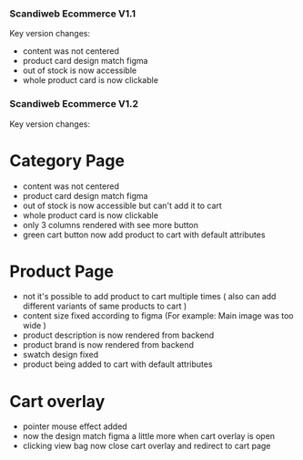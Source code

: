 ### Scandiweb Ecommerce V1.1
Key version changes:
-	content was not centered
-	product card design match figma 
-	out of stock is now accessible
-	whole product card is now clickable

### Scandiweb Ecommerce V1.2
Key version changes:

# Category Page
-	content was not centered
-	product card design match figma 
-   out of stock is now accessible but can't add it to cart
-	whole product card is now clickable
-   only 3 columns rendered with see more button
-   green cart button now add product to cart with default attributes

# Product Page
- not it's possible to add product to cart multiple times ( also can add different variants of same products to cart )
- content size fixed according to figma (For example: Main image was too wide )
- product description is now rendered from backend
- product brand is now rendered from backend
- swatch design fixed
- product being added to cart with default attributes

# Cart overlay
- pointer mouse effect added
- now the design match figma a little more when cart overlay is open
- clicking view bag now close cart overlay and redirect to cart page